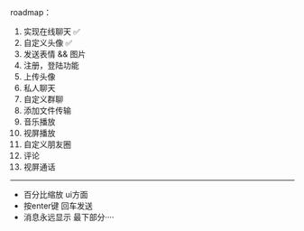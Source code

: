 roadmap：

1. 实现在线聊天        ✅
2. 自定义头像          ✅
3. 发送表情 && 图片
4. 注册，登陆功能
5. 上传头像
6. 私人聊天
7. 自定义群聊
8. 添加文件传输
9. 音乐播放
10. 视屏播放
11. 自定义朋友圈
12. 评论
13. 视屏通话
----

- 百分比缩放 ui方面
- 按enter键 回车发送
- 消息永远显示 最下部分····